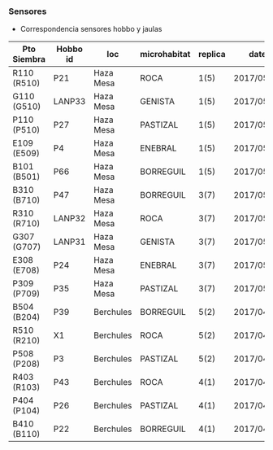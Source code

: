 ### Sensores 
* Correspondencia sensores hobbo y jaulas 

| Pto Siembra        | Hobbo id | loc       | microhabitat  | replica    | date       |
|--------------------|----------|-----------|---------------|------------|------------|
| R110 (R510)        | P21      | Haza Mesa | ROCA          | 1(5)       | 2017/05/03 |
| G110 (G510)        | LANP33   | Haza Mesa | GENISTA       | 1(5)       | 2017/05/03 |
| P110 (P510)        | P27      | Haza Mesa | PASTIZAL      | 1(5)       | 2017/05/03 |
| E109 (E509)        | P4       | Haza Mesa | ENEBRAL       | 1(5)       | 2017/05/03 |
| B101 (B501)        | P66      | Haza Mesa | BORREGUIL     | 1(5)       | 2017/05/03 |
| B310 (B710)        | P47      | Haza Mesa | BORREGUIL     | 3(7)       | 2017/05/05 |
| R310 (R710)        | LANP32   | Haza Mesa | ROCA          | 3(7)       | 2017/05/05 |
| G307 (G707)        | LANP31   | Haza Mesa | GENISTA       | 3(7)       | 2017/05/05 |
| E308 (E708)        | P24      | Haza Mesa | ENEBRAL       | 3(7)       | 2017/05/05 |
| P309 (P709)        | P35      | Haza Mesa | PASTIZAL      | 3(7)       | 2017/05/05 |
| B504 (B204)        | P39      | Berchules | BORREGUIL     | 5(2)       | 2017/04/24 |
| R510 (R210)        | X1       | Berchules | ROCA          | 5(2)       | 2017/04/24 |
| P508 (P208)        | P3       | Berchules | PASTIZAL      | 5(2)       | 2017/04/24 |
| R403 (R103)        | P43      | Berchules | ROCA          | 4(1)       | 2017/04/24 |
| P404 (P104)        | P26      | Berchules | PASTIZAL      | 4(1)       | 2017/04/24 |
| B410 (B110)        | P22      | Berchules | BORREGUIL     | 4(1)       | 2017/04/24 |